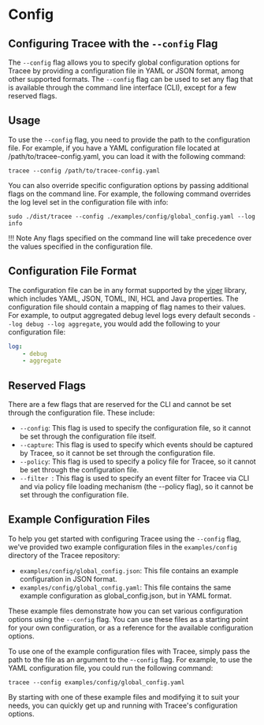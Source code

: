 # Config

## Configuring Tracee with the `--config` Flag

The `--config` flag allows you to specify global configuration options for Tracee by providing a configuration file in YAML or JSON format, among other supported formats. The `--config` flag can be used to set any flag that is available through the command line interface (CLI), except for a few reserved flags.

## Usage

To use the `--config` flag, you need to provide the path to the configuration file. For example, if you have a YAML configuration file located at /path/to/tracee-config.yaml, you can load it with the following command:

```console
tracee --config /path/to/tracee-config.yaml
```

You can also override specific configuration options by passing additional flags on the command line. For example, the following command overrides the log level set in the configuration file with info:

```console
sudo ./dist/tracee --config ./examples/config/global_config.yaml --log info
```

!!! Note
    Any flags specified on the command line will take precedence over the values specified in the configuration file.

## Configuration File Format

The configuration file can be in any format supported by the [viper](https://github.com/spf13/viper) library, which includes YAML, JSON, TOML, INI, HCL and Java properties. The configuration file should contain a mapping of flag names to their values. For example, to output aggregated debug level logs every default seconds `--log debug --log aggregate`, you would add the following to your configuration file:

```yaml
log:
    - debug
    - aggregate
```

## Reserved Flags

There are a few flags that are reserved for the CLI and cannot be set through the configuration file. These include:

- `--config`: This flag is used to specify the configuration file, so it cannot be set through the configuration file itself.
- `--capture`: This flag is used to specify which events should be captured by Tracee, so it cannot be set through the configuration file.
- `--policy`: This flag is used to specify a policy file for Tracee, so it cannot be set through the configuration file.
- `--filter `: This flag is used to specify an event filter for Tracee via CLI and via policy file loading mechanism (the --policy flag), so it cannot be set through the configuration file.

## Example Configuration Files

To help you get started with configuring Tracee using the `--config` flag, we've provided two example configuration files in the `examples/config` directory of the Tracee repository:

- `examples/config/global_config.json`: This file contains an example configuration in JSON format.
- `examples/config/global_config.yaml`: This file contains the same example configuration as global_config.json, but in YAML format.

These example files demonstrate how you can set various configuration options using the `--config` flag. You can use these files as a starting point for your own configuration, or as a reference for the available configuration options.

To use one of the example configuration files with Tracee, simply pass the path to the file as an argument to the -`-config` flag. For example, to use the YAML configuration file, you could run the following command:

```console
tracee --config examples/config/global_config.yaml
```

By starting with one of these example files and modifying it to suit your needs, you can quickly get up and running with Tracee's configuration options.